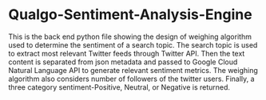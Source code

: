 # Qualgo-Sentiment-Analysis-Engine
This is the back end python file showing the design of weighing algorithm used to determine the sentiment of a search topic. The search topic is used to extract most relevant Twitter feeds through Twitter API. Then the text content is separated from json metadata and passed to Google Cloud Natural Language API to generate relevant sentiment metrics. The weighing algorithm also considers number of followers of the twitter users. Finally, a three category sentiment-Positive, Neutral, or Negative is returned.
